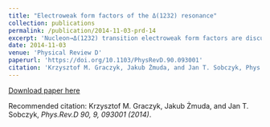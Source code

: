```yaml
---
title: "Electroweak form factors of the Δ(1232) resonance"
collection: publications
permalink: /publication/2014-11-03-prd-14
excerpt: 'Nucleon→Δ(1232) transition electroweak form factors are discussed in a single pion production model with nonresonant background terms originating from a chiral perturbation theory. Fits to electron-proton scattering F2 as well as neutrino scattering bubble chamber experimental data are performed. Both ν-proton and ν-neutron channel data are discussed in a unified statistical model. A new parametrization of the N→Δ(1232) vector form factors is proposed. In the case of model with deuteron nuclear effects fit to neutrino scattering data gives the axial mass MAΔ=0.85+0.09−0.08  GeV and CA5(0)=1.10+0.15−0.14 in accordance with the Goldberger-Treiman relation. However, the consistency is spoiled when the deuteron effects are omitted; i.e., in this case the fit gives the axial mass MAΔ=0.81+0.09−0.09  GeV and CA5(0)=0.93+0.13−0.13.'
date: 2014-11-03
venue: 'Physical Review D'
paperurl: 'https://doi.org/10.1103/PhysRevD.90.093001'
citation: 'Krzysztof M. Graczyk, Jakub Żmuda, and Jan T. Sobczyk, Phys.Rev.D 90, 9, 093001 (2014)'
---
```


[Download paper here](https://journals.aps.org/prd/pdf/10.1103/PhysRevD.90.093001)

Recommended citation: Krzysztof M. Graczyk, Jakub Żmuda, and Jan T. Sobczyk, <i>Phys.Rev.D 90, 9, 093001 (2014)</i>.

